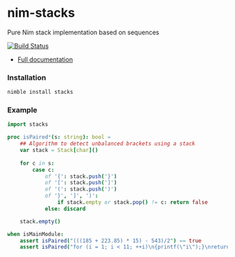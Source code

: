 # nim-stacks
Pure Nim stack implementation based on sequences

[![Build Status](https://travis-ci.org/rustomax/nim-stacks.svg?branch=master)](https://travis-ci.org/rustomax/nim-stacks)

* [Full documentation](https://rustomax.github.io/dev/nim/stacks/stacks.html)

### Installation
```sh
nimble install stacks
```

### Example

```nim
import stacks

proc isPaired*(s: string): bool =
    ## Algorithm to detect unbalanced brackets using a stack
    var stack = Stack[char]()
    
    for c in s:
        case c:
            of '{': stack.push('}')
            of '[': stack.push(']')
            of '(': stack.push(')')
            of '}', ']', ')':
                if stack.empty or stack.pop() != c: return false
            else: discard

    stack.empty()

when isMainModule:
    assert isPaired("(((185 + 223.85) * 15) - 543)/2") == true
    assert isPaired("for (i = 1; i < 11; ++i)\n{printf(\"i\");}\nreturn 0;}\n}") == false
```

